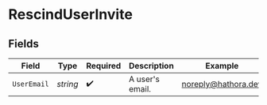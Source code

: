 # RescindUserInvite


## Fields

| Field               | Type                | Required            | Description         | Example             |
| ------------------- | ------------------- | ------------------- | ------------------- | ------------------- |
| `UserEmail`         | *string*            | :heavy_check_mark:  | A user's email.     | noreply@hathora.dev |